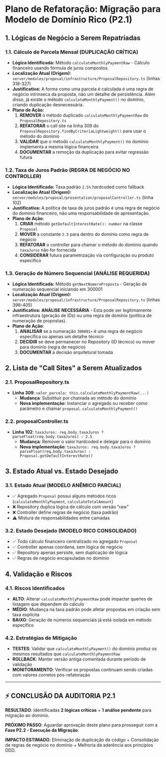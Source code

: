 # Plano de Refatoração: Migração para Modelo de Domínio Rico (P2.1)

## 1. Lógicas de Negócio a Serem Repatriadas

### 1.1. Cálculo de Parcela Mensal (DUPLICAÇÃO CRÍTICA)
* **Lógica Identificada:** Método `calculateMonthlyPaymentRaw` - Cálculo financeiro usando fórmula de juros compostos.
* **Localização Atual (Origem):** `server/modules/proposal/infrastructure/ProposalRepository.ts` (linhas 318-327)
* **Justificativa:** A forma como uma parcela é calculada é uma regra de negócio intrínseca da proposta, não um detalhe de persistência. Além disso, já existe o método `calculateMonthlyPayment()` no domínio, criando duplicação desnecessária.
* **Plano de Ação:**
    1. **REMOVER** o método duplicado `calculateMonthlyPaymentRaw` do `ProposalRepository.ts`
    2. **REFATORAR** o call site na linha 309 do `ProposalRepository.findByCriteriaLightweight()` para usar o método do domínio
    3. **VALIDAR** que o método `calculateMonthlyPayment()` no domínio implementa a mesma lógica financeira
    4. **DOCUMENTAR** a remoção da duplicação para evitar regressão futura

### 1.2. Taxa de Juros Padrão (REGRA DE NEGÓCIO NO CONTROLLER)  
* **Lógica Identificada:** Taxa padrão `2.5%` hardcoded como fallback
* **Localização Atual (Origem):** `server/modules/proposal/presentation/proposalController.ts` (linha 102)
* **Justificativa:** A política de taxa de juros padrão é uma regra de negócio do domínio financeiro, não uma responsabilidade de apresentação.
* **Plano de Ação:**
    1. **CRIAR** método `getDefaultInterestRate(): number` na classe `Proposal` 
    2. **MOVER** a constante `2.5` para dentro do domínio como regra de negócio
    3. **REFATORAR** o controller para chamar o método do domínio quando `taxaJuros` não for fornecida
    4. **CONSIDERAR** futura parametrização via configuração ou produto específico

### 1.3. Geração de Número Sequencial (ANÁLISE REQUERIDA)
* **Lógica Identificada:** Método `getNextNumeroProposta` - Geração de numeração sequencial iniciando em 300001
* **Localização Atual (Origem):** `server/modules/proposal/infrastructure/ProposalRepository.ts` (linhas 398-405)
* **Justificativa:** **ANÁLISE NECESSÁRIA** - Esta pode ser legitimamente infraestrutura (geração de IDs) ou uma regra de domínio (política de numeração de propostas).
* **Plano de Ação:**
    1. **ANALISAR** se a numeração `300001+` é uma regra de negócio específica ou apenas um detalhe técnico
    2. **DECIDIR** se deve permanecer no Repository (ID técnico) ou mover para domínio (regra de negócio)
    3. **DOCUMENTAR** a decisão arquitetural tomada

## 2. Lista de "Call Sites" a Serem Atualizados

### 2.1. ProposalRepository.ts
* **Linha 309**: `valor_parcela: this.calculateMonthlyPaymentRaw(...)` 
  * **Mudança**: Substituir por chamada ao método do domínio
  * **Nova implementação**: Instanciar o agregado ou receber como parâmetro e chamar `proposal.calculateMonthlyPayment()`

### 2.2. proposalController.ts  
* **Linha 102**: `taxaJuros: req.body.taxaJuros ? parseFloat(req.body.taxaJuros) : 2.5`
  * **Mudança**: Remover o valor hardcoded e delegar para o domínio
  * **Nova implementação**: `taxaJuros: req.body.taxaJuros ? parseFloat(req.body.taxaJuros) : Proposal.getDefaultInterestRate()`

## 3. Estado Atual vs. Estado Desejado

### 3.1. Estado Atual (MODELO ANÊMICO PARCIAL)
- ✅ Agregado `Proposal` possui alguns métodos ricos (`calculateMonthlyPayment`, `calculateTotalAmount`)
- ❌ Repository duplica lógica de cálculo com versão "raw" 
- ❌ Controller define regras de negócio (taxa padrão)
- ⚠️ Mistura de responsabilidades entre camadas

### 3.2. Estado Desejado (MODELO RICO CONSOLIDADO)
- ✅ Todo cálculo financeiro centralizado no agregado `Proposal`
- ✅ Controller apenas coordena, sem lógica de negócio
- ✅ Repository apenas persiste, sem duplicação de lógica
- ✅ Regras de negócio encapsuladas no domínio

## 4. Validação e Riscos

### 4.1. Riscos Identificados
- **ALTO**: Alterar `calculateMonthlyPaymentRaw` pode impactar queries de listagem que dependem do cálculo
- **MÉDIO**: Mudança na taxa padrão pode afetar propostas em criação sem taxa explícita
- **BAIXO**: Geração de números sequenciais já está isolada em método específico

### 4.2. Estratégias de Mitigação
- **TESTES**: Validar que `calculateMonthlyPayment()` do domínio produz os mesmos resultados que `calculateMonthlyPaymentRaw`
- **ROLLBACK**: Manter versão antiga comentada durante período de validação
- **MONITORAMENTO**: Verificar se propostas continuam sendo criadas com valores corretos pós-refatoração

---

## ⚡ CONCLUSÃO DA AUDITORIA P2.1

**RESULTADO**: Identificadas **2 lógicas críticas** + **1 análise pendente** para migração ao domínio.

**PRÓXIMO PASSO**: Aguardar aprovação deste plano para prosseguir com a **Fase P2.2 - Execução da Migração**.

**IMPACTO ESTIMADO**: Eliminação de duplicação de código + Consolidação de regras de negócio no domínio + Melhoria da aderência aos princípios DDD.